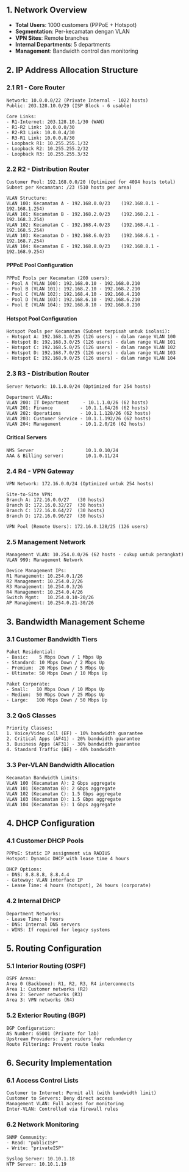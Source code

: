 ## 1. Network Overview
- **Total Users**: 1000 customers (PPPoE + Hotspot)
- **Segmentation**: Per-kecamatan dengan VLAN
- **VPN Sites**: Remote branches
- **Internal Departments**: 5 departments
- **Management**: Bandwidth control dan monitoring

## 2. IP Address Allocation Structure

### 2.1 R1 - Core Router
```
Network: 10.0.0.0/22 (Private Internal - 1022 hosts)
Public: 203.128.10.0/29 (ISP Block - 6 usable)

Core Links:
- R1-Internet: 203.128.10.1/30 (WAN)
- R1-R2 Link: 10.0.0.0/30
- R2-R3 Link: 10.0.0.4/30
- R3-R1 Link: 10.0.0.8/30
- Loopback R1: 10.255.255.1/32
- Loopback R2: 10.255.255.2/32
- Loopback R3: 10.255.255.3/32
```

### 2.2 R2 - Distribution Router
```
Customer Pool: 192.168.0.0/20 (Optimized for 4094 hosts total)
Subnet per Kecamatan: /23 (510 hosts per area)

VLAN Structure:
VLAN 100: Kecamatan A - 192.168.0.0/23    (192.168.0.1 - 192.168.1.254)
VLAN 101: Kecamatan B - 192.168.2.0/23    (192.168.2.1 - 192.168.3.254)
VLAN 102: Kecamatan C - 192.168.4.0/23    (192.168.4.1 - 192.168.5.254)
VLAN 103: Kecamatan D - 192.168.6.0/23    (192.168.6.1 - 192.168.7.254)
VLAN 104: Kecamatan E - 192.168.8.0/23    (192.168.8.1 - 192.168.9.254)
```

#### PPPoE Pool Configuration
```
PPPoE Pools per Kecamatan (200 users):
- Pool A (VLAN 100): 192.168.0.10 - 192.168.0.210 
- Pool B (VLAN 101): 192.168.2.10 - 192.168.2.210 
- Pool C (VLAN 102): 192.168.4.10 - 192.168.4.210 
- Pool D (VLAN 103): 192.168.6.10 - 192.168.6.210 
- Pool E (VLAN 104): 192.168.8.10 - 192.168.8.210
```

#### Hotspot Pool Configuration
```
Hotspot Pools per Kecamatan (Subnet terpisah untuk isolasi):
- Hotspot A: 192.168.1.0/25 (126 users) - dalam range VLAN 100
- Hotspot B: 192.168.3.0/25 (126 users) - dalam range VLAN 101
- Hotspot C: 192.168.5.0/25 (126 users) - dalam range VLAN 102
- Hotspot D: 192.168.7.0/25 (126 users) - dalam range VLAN 103
- Hotspot E: 192.168.9.0/25 (126 users) - dalam range VLAN 104
```

### 2.3 R3 - Distribution Router
```
Server Network: 10.1.0.0/24 (Optimized for 254 hosts)

Department VLANs:
VLAN 200: IT Department     - 10.1.1.0/26 (62 hosts)
VLAN 201: Finance          - 10.1.1.64/26 (62 hosts)
VLAN 202: Operations       - 10.1.1.128/26 (62 hosts)
VLAN 203: Customer Service - 10.1.1.192/26 (62 hosts)
VLAN 204: Management       - 10.1.2.0/26 (62 hosts)
```

#### Critical Servers
```
NMS Server          :        10.1.0.10/24
AAA & Billing server:        10.1.0.11/24
```

### 2.4 R4 - VPN Gateway
```
VPN Network: 172.16.0.0/24 (Optimized untuk 254 hosts)

Site-to-Site VPN:
Branch A: 172.16.0.0/27   (30 hosts)
Branch B: 172.16.0.32/27  (30 hosts)
Branch C: 172.16.0.64/27  (30 hosts)
Branch D: 172.16.0.96/27  (30 hosts)

VPN Pool (Remote Users): 172.16.0.128/25 (126 users)
```

### 2.5 Management Network
```
Management VLAN: 10.254.0.0/26 (62 hosts - cukup untuk perangkat)
VLAN 999: Management Network

Device Management IPs:
R1 Management: 10.254.0.1/26
R2 Management: 10.254.0.2/26
R3 Management: 10.254.0.3/26
R4 Management: 10.254.0.4/26
Switch Mgmt:   10.254.0.10-20/26
AP Management: 10.254.0.21-30/26
```

## 3. Bandwidth Management Scheme

### 3.1 Customer Bandwidth Tiers
```
Paket Residential:
- Basic:    5 Mbps Down / 1 Mbps Up
- Standard: 10 Mbps Down / 2 Mbps Up
- Premium:  20 Mbps Down / 5 Mbps Up
- Ultimate: 50 Mbps Down / 10 Mbps Up

Paket Corporate:
- Small:   10 Mbps Down / 10 Mbps Up
- Medium:  50 Mbps Down / 25 Mbps Up
- Large:   100 Mbps Down / 50 Mbps Up
```

### 3.2 QoS Classes
```
Priority Classes:
1. Voice/Video Call (EF) - 10% bandwidth guarantee
2. Critical Apps (AF41) - 20% bandwidth guarantee
3. Business Apps (AF31) - 30% bandwidth guarantee
4. Standard Traffic (BE) - 40% bandwidth
```

### 3.3 Per-VLAN Bandwidth Allocation
```
Kecamatan Bandwidth Limits:
VLAN 100 (Kecamatan A): 2 Gbps aggregate
VLAN 101 (Kecamatan B): 2 Gbps aggregate
VLAN 102 (Kecamatan C): 1.5 Gbps aggregate
VLAN 103 (Kecamatan D): 1.5 Gbps aggregate
VLAN 104 (Kecamatan E): 1 Gbps aggregate
```

## 4. DHCP Configuration

### 4.1 Customer DHCP Pools
```
PPPoE: Static IP assignment via RADIUS
Hotspot: Dynamic DHCP with lease time 4 hours

DHCP Options:
- DNS: 8.8.8.8, 8.8.4.4
- Gateway: VLAN interface IP
- Lease Time: 4 hours (hotspot), 24 hours (corporate)
```

### 4.2 Internal DHCP
```
Department Networks:
- Lease Time: 8 hours
- DNS: Internal DNS servers
- WINS: If required for legacy systems
```

## 5. Routing Configuration

### 5.1 Interior Routing (OSPF)
```
OSPF Areas:
Area 0 (Backbone): R1, R2, R3, R4 interconnects
Area 1: Customer networks (R2)
Area 2: Server networks (R3)
Area 3: VPN networks (R4)
```

### 5.2 Exterior Routing (BGP)
```
BGP Configuration:
AS Number: 65001 (Private for lab)
Upstream Providers: 2 providers for redundancy
Route Filtering: Prevent route leaks
```

## 6. Security Implementation

### 6.1 Access Control Lists
```
Customer to Internet: Permit all (with bandwidth limit)
Customer to Servers: Deny direct access
Management VLAN: Full access for monitoring
Inter-VLAN: Controlled via firewall rules
```

### 6.2 Network Monitoring
```
SNMP Community: 
- Read: "publicISP"
- Write: "privateISP"

Syslog Server: 10.10.1.18
NTP Server: 10.10.1.19
```

